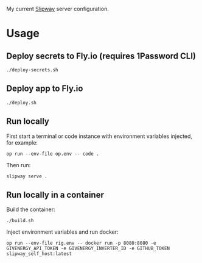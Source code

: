 My current [Slipway](https://slipway.co/) server configuration.

# Usage

## Deploy secrets to Fly.io (requires 1Password CLI)

```
./deploy-secrets.sh
```

## Deploy app to Fly.io

```
./deploy.sh
```

## Run locally

First start a terminal or code instance with environment variables injected, for example:
```
op run --env-file op.env -- code .
```

Then run:
```
slipway serve .
```

## Run locally in a container

Build the container:
```
./build.sh
```

Inject environment variables and run docker:
```
op run --env-file rig.env -- docker run -p 8080:8080 -e GIVENERGY_API_TOKEN -e GIVENERGY_INVERTER_ID -e GITHUB_TOKEN slipway_self_host:latest
```

